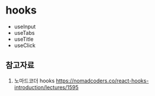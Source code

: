 # hooks

- useInput
- useTabs
- useTitle
- useClick

## 참고자료

1. 노마드코더 hooks
   https://nomadcoders.co/react-hooks-introduction/lectures/1595

